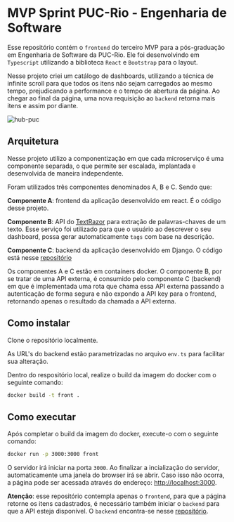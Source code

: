 # MVP Sprint PUC-Rio - Engenharia de Software

Esse repositório contém o `frontend` do terceiro MVP para a pós-graduação em Engenharia de Software da PUC-Rio. Ele foi desenvolvindo em `Typescript` utilizando a biblioteca `React` e `Bootstrap` para o layout.

Nesse projeto criei um catálogo de dashboards, utilizando a técnica de infinite scroll para que todos os itens não sejam carregados ao mesmo tempo, prejudicando a performance e o tempo de abertura da página. Ao chegar ao final da página, uma nova requisição ao `backend` retorna mais itens e assim por diante.

![hub-puc](https://user-images.githubusercontent.com/65685842/236071055-67ba59d8-54dc-4ec8-93b5-ab27e7d74f07.gif)

## Arquitetura

Nesse projeto utilizo a componentização em que cada microserviço é uma componente separada, o que permite ser escalada, implantada e desenvolvida de maneira independente.

Foram utilizados três componentes denominados A, B e C. Sendo que:

**Componente A**: frontend da aplicação desenvolvido em react. É o código desse projeto.

**Componente B**: API do [TextRazor](https://www.textrazor.com/) para extração de palavras-chaves de um texto. Esse serviço foi utilizado para que o usuário ao descrever o seu dashboard, possa gerar automaticamente `tags` com base na descrição.

**Componente C**: backend da aplicação desenvolvido em Django. O código está nesse [repositório](https://github.com/luizzappa/hubanalytics-back-docker)

Os componentes A e C estão em containers docker. O componente B, por se tratar de uma API externa, é consumido pelo componente C (backend) em que é implementada uma rota que chama essa API externa passando a autenticação de forma segura e não expondo a API key para o frontend, retornando apenas o resultado da chamada a API externa.

## Como instalar

Clone o repositório localmente.

As URL's do backend estão parametrizadas no arquivo `env.ts` para facilitar sua alteração.

Dentro do respositório local, realize o build da imagem do docker com o seguinte comando:

```bash
docker build -t front .
```

## Como executar

Após completar o build da imagem do docker, execute-o com o seguinte comando:

```bash
docker run -p 3000:3000 front
```

O servidor irá iniciar na porta `3000`. Ao finalizar a incialização do servidor, automaticamente uma janela do browser irá se abrir. Caso isso não ocorra, a página pode ser acessada através do endereço: [http://localhost:3000](http://localhost:3000).

**Atenção**: esse repositório contempla apenas o `frontend`, para que a página retorne os itens cadastrados, é necessário também iniciar o `backend` para que a API esteja disponível. O `backend` encontra-se nesse [repositório](https://github.com/luizzappa/hubanalytics-back-docker).
